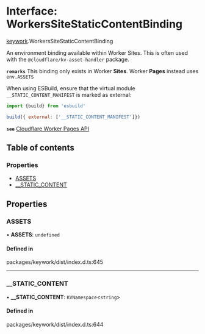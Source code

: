 # Interface: WorkersSiteStaticContentBinding

[keywork](../modules/keywork.md).WorkersSiteStaticContentBinding

An environment binding available within Worker Sites.
This is often used with the `@cloudflare/kv-asset-handler` package.

**`remarks`** This binding only exists in Worker __Sites__.
Worker __Pages__ instead uses `env.ASSETS`

When using ESBuild, ensure that the virtual module `__STATIC_CONTENT_MANIFEST`
is marked as external:

```js
import {build} from 'esbuild'

build({ external: ['__STATIC_CONTENT_MANIFEST']})
```

**`see`** [Cloudflare Worker Pages API](https://developers.cloudflare.com/pages/platform/functions/#advanced-mode)

## Table of contents

### Properties

- [ASSETS](keywork.WorkersSiteStaticContentBinding.md#assets)
- [\_\_STATIC\_CONTENT](keywork.WorkersSiteStaticContentBinding.md#__static_content)

## Properties

### ASSETS

• **ASSETS**: `undefined`

#### Defined in

packages/keywork/dist/index.d.ts:645

___

### \_\_STATIC\_CONTENT

• **\_\_STATIC\_CONTENT**: `KVNamespace`<`string`\>

#### Defined in

packages/keywork/dist/index.d.ts:644
